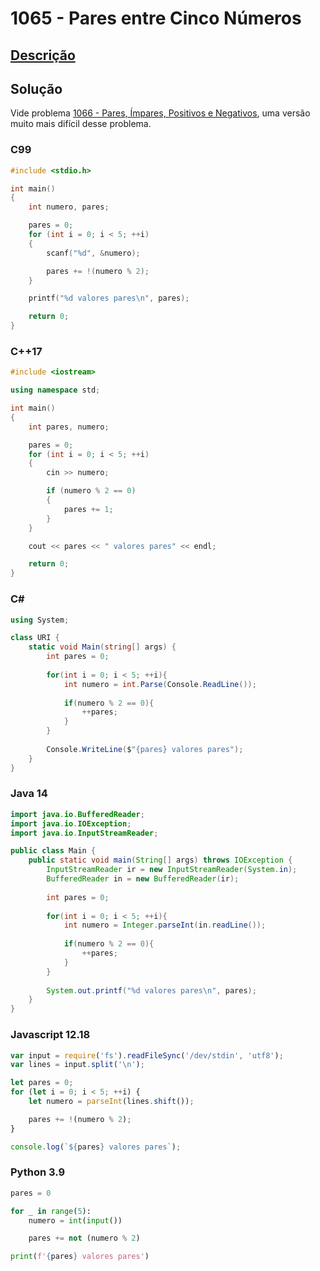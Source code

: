 # 1065 - Pares entre Cinco Números

## [Descrição](https://www.beecrowd.com.br/judge/pt/problems/view/1065)

## Solução

Vide problema [1066 - Pares, Ímpares, Positivos e Negativos](../1066/README.md), uma versão muito mais difícil desse problema.

### C99

```c
#include <stdio.h>

int main()
{
    int numero, pares;

    pares = 0;
    for (int i = 0; i < 5; ++i)
    {
        scanf("%d", &numero);

        pares += !(numero % 2);
    }

    printf("%d valores pares\n", pares);

    return 0;
}
```

### C++17

```cpp
#include <iostream>

using namespace std;

int main()
{
    int pares, numero;

    pares = 0;
    for (int i = 0; i < 5; ++i)
    {
        cin >> numero;

        if (numero % 2 == 0)
        {
            pares += 1;
        }
    }

    cout << pares << " valores pares" << endl;

    return 0;
}
```

### C#

```cs
using System;

class URI {
    static void Main(string[] args) {
        int pares = 0;
        
        for(int i = 0; i < 5; ++i){
            int numero = int.Parse(Console.ReadLine());
            
            if(numero % 2 == 0){
                ++pares;
            }
        }
        
        Console.WriteLine($"{pares} valores pares");
    }
}
```

### Java 14

```java
import java.io.BufferedReader;
import java.io.IOException;
import java.io.InputStreamReader;

public class Main {
    public static void main(String[] args) throws IOException {
        InputStreamReader ir = new InputStreamReader(System.in);
        BufferedReader in = new BufferedReader(ir);
        
        int pares = 0;
        
        for(int i = 0; i < 5; ++i){
            int numero = Integer.parseInt(in.readLine());
            
            if(numero % 2 == 0){
                ++pares;
            }
        }
        
        System.out.printf("%d valores pares\n", pares);
    }
}
```

### Javascript 12.18

```js
var input = require('fs').readFileSync('/dev/stdin', 'utf8');
var lines = input.split('\n');

let pares = 0;
for (let i = 0; i < 5; ++i) {
    let numero = parseInt(lines.shift());

    pares += !(numero % 2);
}

console.log(`${pares} valores pares`);
```

### Python 3.9

```py
pares = 0

for _ in range(5):
    numero = int(input())

    pares += not (numero % 2)

print(f'{pares} valores pares')

```